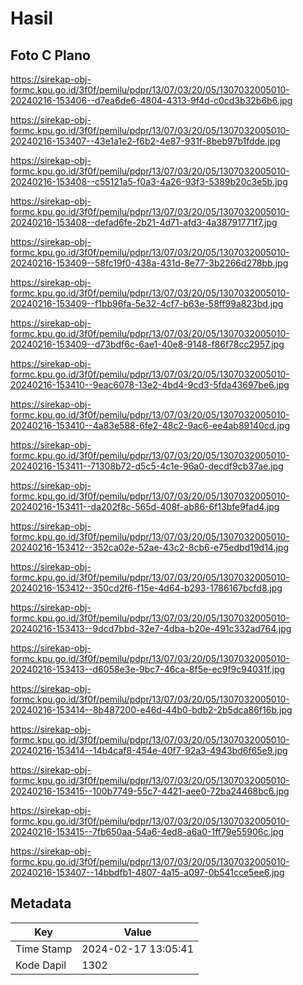 # Hasil

## Foto C Plano

https://sirekap-obj-formc.kpu.go.id/3f0f/pemilu/pdpr/13/07/03/20/05/1307032005010-20240216-153406--d7ea6de6-4804-4313-9f4d-c0cd3b32b6b6.jpg

https://sirekap-obj-formc.kpu.go.id/3f0f/pemilu/pdpr/13/07/03/20/05/1307032005010-20240216-153407--43e1a1e2-f6b2-4e87-931f-8beb97b1fdde.jpg

https://sirekap-obj-formc.kpu.go.id/3f0f/pemilu/pdpr/13/07/03/20/05/1307032005010-20240216-153408--c55121a5-f0a3-4a26-93f3-5389b20c3e5b.jpg

https://sirekap-obj-formc.kpu.go.id/3f0f/pemilu/pdpr/13/07/03/20/05/1307032005010-20240216-153408--defad6fe-2b21-4d71-afd3-4a38791771f7.jpg

https://sirekap-obj-formc.kpu.go.id/3f0f/pemilu/pdpr/13/07/03/20/05/1307032005010-20240216-153409--58fc19f0-438a-431d-8e77-3b2266d278bb.jpg

https://sirekap-obj-formc.kpu.go.id/3f0f/pemilu/pdpr/13/07/03/20/05/1307032005010-20240216-153409--f1bb96fa-5e32-4cf7-b63e-58ff99a823bd.jpg

https://sirekap-obj-formc.kpu.go.id/3f0f/pemilu/pdpr/13/07/03/20/05/1307032005010-20240216-153409--d73bdf6c-6ae1-40e8-9148-f86f78cc2957.jpg

https://sirekap-obj-formc.kpu.go.id/3f0f/pemilu/pdpr/13/07/03/20/05/1307032005010-20240216-153410--9eac6078-13e2-4bd4-9cd3-5fda43697be6.jpg

https://sirekap-obj-formc.kpu.go.id/3f0f/pemilu/pdpr/13/07/03/20/05/1307032005010-20240216-153410--4a83e588-6fe2-48c2-9ac6-ee4ab89140cd.jpg

https://sirekap-obj-formc.kpu.go.id/3f0f/pemilu/pdpr/13/07/03/20/05/1307032005010-20240216-153411--71308b72-d5c5-4c1e-96a0-decdf9cb37ae.jpg

https://sirekap-obj-formc.kpu.go.id/3f0f/pemilu/pdpr/13/07/03/20/05/1307032005010-20240216-153411--da202f8c-565d-408f-ab86-6f13bfe9fad4.jpg

https://sirekap-obj-formc.kpu.go.id/3f0f/pemilu/pdpr/13/07/03/20/05/1307032005010-20240216-153412--352ca02e-52ae-43c2-8cb6-e75edbd19d14.jpg

https://sirekap-obj-formc.kpu.go.id/3f0f/pemilu/pdpr/13/07/03/20/05/1307032005010-20240216-153412--350cd2f6-f15e-4d64-b293-1786167bcfd8.jpg

https://sirekap-obj-formc.kpu.go.id/3f0f/pemilu/pdpr/13/07/03/20/05/1307032005010-20240216-153413--9dcd7bbd-32e7-4dba-b20e-491c332ad764.jpg

https://sirekap-obj-formc.kpu.go.id/3f0f/pemilu/pdpr/13/07/03/20/05/1307032005010-20240216-153413--d6058e3e-9bc7-46ca-8f5e-ec9f9c94031f.jpg

https://sirekap-obj-formc.kpu.go.id/3f0f/pemilu/pdpr/13/07/03/20/05/1307032005010-20240216-153414--8b487200-e46d-44b0-bdb2-2b5dca86f16b.jpg

https://sirekap-obj-formc.kpu.go.id/3f0f/pemilu/pdpr/13/07/03/20/05/1307032005010-20240216-153414--14b4caf8-454e-40f7-92a3-4943bd6f65e9.jpg

https://sirekap-obj-formc.kpu.go.id/3f0f/pemilu/pdpr/13/07/03/20/05/1307032005010-20240216-153415--100b7749-55c7-4421-aee0-72ba24468bc6.jpg

https://sirekap-obj-formc.kpu.go.id/3f0f/pemilu/pdpr/13/07/03/20/05/1307032005010-20240216-153415--7fb650aa-54a6-4ed8-a6a0-1ff79e55906c.jpg

https://sirekap-obj-formc.kpu.go.id/3f0f/pemilu/pdpr/13/07/03/20/05/1307032005010-20240216-153407--14bbdfb1-4807-4a15-a097-0b541cce5ee6.jpg


## Metadata

| Key        | Value               |
| ---------- | ------------------- |
| Time Stamp | 2024-02-17 13:05:41 |
| Kode Dapil | 1302                |



